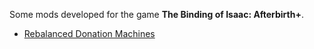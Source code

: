 Some mods developed for the game **The Binding of Isaac: Afterbirth+**.

* [Rebalanced Donation Machines](https://steamcommunity.com/sharedfiles/filedetails/?id=1618234092)
